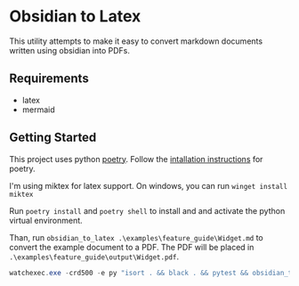 # Obsidian to Latex

This utility attempts to make it easy to convert markdown documents written using obsidian into PDFs.

## Requirements

- latex
- mermaid

## Getting Started

This project uses python [poetry](https://python-poetry.org/).  Follow the [intallation instructions](https://python-poetry.org/docs/#installation) for poetry.

I'm using miktex for latex support.  On windows, you can run `winget install miktex`

Run `poetry install` and `poetry shell` to install and and activate the python virtual environment.

Than, run `obsidian_to_latex .\examples\feature_guide\Widget.md` to convert the example document to a PDF.  The PDF will be placed in `.\examples\feature_guide\output\Widget.pdf`.

```powershell
watchexec.exe -crd500 -e py "isort . && black . && pytest && obsidian_to_latex.cmd .\examples\feature_guide\Widget.md"
```
